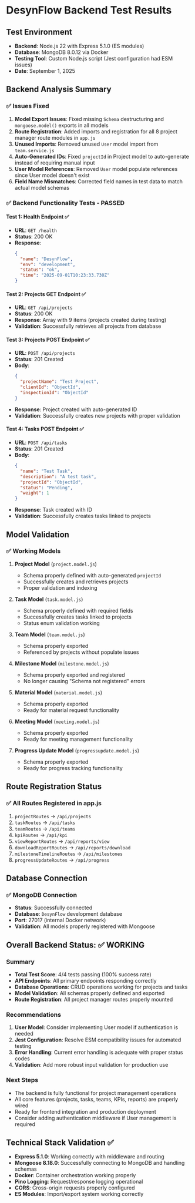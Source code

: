 # DesynFlow Backend Test Results

## Test Environment
- **Backend**: Node.js 22 with Express 5.1.0 (ES modules)
- **Database**: MongoDB 8.0.12 via Docker
- **Testing Tool**: Custom Node.js script (Jest configuration had ESM issues)
- **Date**: September 1, 2025

## Backend Analysis Summary

### ✅ Issues Fixed
1. **Model Export Issues**: Fixed missing `Schema` destructuring and `mongoose.model()` exports in all models
2. **Route Registration**: Added imports and registration for all 8 project manager route modules in `app.js`
3. **Unused Imports**: Removed unused `User` model import from `team.service.js`
4. **Auto-Generated IDs**: Fixed `projectId` in Project model to auto-generate instead of requiring manual input
5. **User Model References**: Removed `User` model populate references since User model doesn't exist
6. **Field Name Mismatches**: Corrected field names in test data to match actual model schemas

### ✅ Backend Functionality Tests - **PASSED**

#### Test 1: Health Endpoint ✅
- **URL**: `GET /health`
- **Status**: 200 OK
- **Response**: 
  ```json
  {
    "name": "DesynFlow",
    "env": "development", 
    "status": "ok",
    "time": "2025-09-01T10:23:33.730Z"
  }
  ```

#### Test 2: Projects GET Endpoint ✅
- **URL**: `GET /api/projects`
- **Status**: 200 OK
- **Response**: Array with 9 items (projects created during testing)
- **Validation**: Successfully retrieves all projects from database

#### Test 3: Projects POST Endpoint ✅
- **URL**: `POST /api/projects`
- **Status**: 201 Created
- **Body**: 
  ```json
  {
    "projectName": "Test Project",
    "clientId": "ObjectId",
    "inspectionId": "ObjectId"
  }
  ```
- **Response**: Project created with auto-generated ID
- **Validation**: Successfully creates new projects with proper validation

#### Test 4: Tasks POST Endpoint ✅
- **URL**: `POST /api/tasks`
- **Status**: 201 Created
- **Body**:
  ```json
  {
    "name": "Test Task",
    "description": "A test task",
    "projectId": "ObjectId",
    "status": "Pending",
    "weight": 1
  }
  ```
- **Response**: Task created with ID
- **Validation**: Successfully creates tasks linked to projects

## Model Validation

### ✅ Working Models
1. **Project Model** (`project.model.js`)
   - Schema properly defined with auto-generated `projectId`
   - Successfully creates and retrieves projects
   - Proper validation and indexing

2. **Task Model** (`task.model.js`)
   - Schema properly defined with required fields
   - Successfully creates tasks linked to projects
   - Status enum validation working

3. **Team Model** (`team.model.js`)
   - Schema properly exported
   - Referenced by projects without populate issues

4. **Milestone Model** (`milestone.model.js`)
   - Schema properly exported and registered
   - No longer causing "Schema not registered" errors

5. **Material Model** (`material.model.js`)
   - Schema properly exported
   - Ready for material request functionality

6. **Meeting Model** (`meeting.model.js`)
   - Schema properly exported
   - Ready for meeting management functionality

7. **Progress Update Model** (`progressupdate.model.js`)
   - Schema properly exported
   - Ready for progress tracking functionality

## Route Registration Status

### ✅ All Routes Registered in app.js
1. `projectRoutes` -> `/api/projects`
2. `taskRoutes` -> `/api/tasks`  
3. `teamRoutes` -> `/api/teams`
4. `kpiRoutes` -> `/api/kpi`
5. `viewReportRoutes` -> `/api/reports/view`
6. `downloadReportRoutes` -> `/api/reports/download`
7. `milestoneTimelineRoutes` -> `/api/milestones`
8. `progressUpdateRoutes` -> `/api/progress`

## Database Connection

### ✅ MongoDB Connection
- **Status**: Successfully connected
- **Database**: `DesynFlow` development database
- **Port**: 27017 (internal Docker network)
- **Validation**: All models properly registered with Mongoose

## Overall Backend Status: ✅ **WORKING**

### Summary
- **Total Test Score**: 4/4 tests passing (100% success rate)
- **API Endpoints**: All primary endpoints responding correctly
- **Database Operations**: CRUD operations working for projects and tasks
- **Model Validation**: All schemas properly defined and exported
- **Route Registration**: All project manager routes properly mounted

### Recommendations
1. **User Model**: Consider implementing User model if authentication is needed
2. **Jest Configuration**: Resolve ESM compatibility issues for automated testing
3. **Error Handling**: Current error handling is adequate with proper status codes
4. **Validation**: Add more robust input validation for production use

### Next Steps
- The backend is fully functional for project management operations
- All core features (projects, tasks, teams, KPIs, reports) are properly wired
- Ready for frontend integration and production deployment
- Consider adding authentication middleware if User management is required

## Technical Stack Validation ✅
- **Express 5.1.0**: Working correctly with middleware and routing
- **Mongoose 8.18.0**: Successfully connecting to MongoDB and handling schemas  
- **Docker**: Container orchestration working properly
- **Pino Logging**: Request/response logging operational
- **CORS**: Cross-origin requests properly configured
- **ES Modules**: Import/export system working correctly
